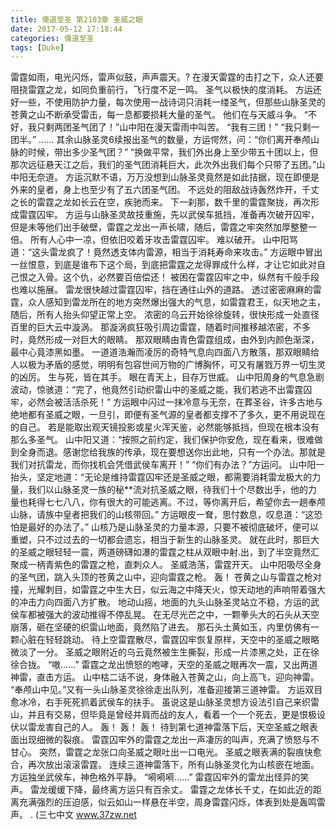 ```yaml
---
title: 儒道至圣 第2103章 圣威之眼
date: 2017-05-12 17:18:44
categories: 儒道至圣
tags: [Duke]
---
```


雷霆如雨，电光闪烁，雷声似鼓，声声震天。?
在漫天雷霆的击打之下，众人还要阻挠雷霆之龙，如同负重前行，飞行度不足一鸣。
圣气以极快的度消耗。
方运还好一些，不使用防护力量，每次使用一战诗词只消耗一缕圣气，但那些山脉圣灵的苍黄之山不断承受雷击，每一息都要损耗大量的圣气。
他们在与天威斗争。
“不好，我只剩两团圣气团了！”山中阳在漫天雷雨中叫苦。
“我有三团！”
“我只剩一团半。”
……
其余山脉圣灵6续报出圣气的数量，方运愕然，问：“你们离开奉颅山脉的时候，带出多少圣气团？”
“换做平常，我们外出身上至少带五十团以上，但那次远征悬天江之后，我们的圣气团消耗巨大，此次外出我们每个只带了五团。”山中阳无奈道。
方运沉默不语，万万没想到山脉圣灵竟然是如此拮据，现在即便是外来的皇者，身上也至少有了五六团圣气团。
不远处的阻敌战诗轰然炸开，千丈之长的雷霆之龙如长云在空，疾驰而来。
下一刹那，数千里的雷霆聚拢，再次形成雷霆囚牢。
方运与山脉圣灵故技重施，先以武侯车抵挡，准备再次破开囚牢，但是未等他们出手破壁，雷霆之龙出一声长啸，随后，雷霆之牢突然加厚整整一倍。
所有人心中一凉，但依旧咬着牙攻击雷霆囚牢。
难以破开。
山中阳骂道：“这头雷龙疯了！竟然透支体内雷源，相当于消耗寿命来攻击。”
方运眼中冒出一丝恨意，到底是谁布下这个局，到底把雷霆之龙得罪成什么样，才让它如此对自己恨之入骨。这个仇，必然要百倍偿还！
被困在雷霆囚牢之中，纵然有千般手段也难以施展。
雷龙很快越过雷霆囚牢，挡在通往山外的道路。
透过密密麻麻的雷霆，众人感知到雷龙所在的地方突然爆出强大的气息，如雷霆君王，似天地之主，随后，所有人抬头仰望正常上空。
浓密的乌云开始徐徐旋转，很快形成一处直径百里的巨大云中漩涡。
那漩涡疯狂吸引周边雷霆，随着时间推移越浓密，不多时，竟然形成一对巨大的眼睛。
那双眼睛由青色雷霆组成，由外到内颜色渐深，最中心竟漆黑如墨。
一道道浩瀚而凌厉的奇特气息向四面八方散落，那双眼睛给人以极为矛盾的感觉，明明有包容世间万物的广博胸怀，可又有屠戮万界一切生灵的凶厉。
生与死，皆在其手。
眼在青天上，目存万世威。
山中阳周身的气息急剧波动，惊骇道：“完了，他竟然引动织雷山中的圣威之能，我们若逃不出雷霆囚牢，必然会被活活杀死！”
方运眼中闪过一抹冷意与无奈，在葬圣谷，许多古地与绝地都有圣威之眼，一旦引，即便有圣气源的皇者都支撑不了多久，更不用说现在的自己。
若是能取出观天镜投影或星火浑天鉴，必然能够抵挡，但现在根本没有那么多圣气。
山中阳又道：“按照之前约定，我们保护你安危，现在看来，很难做到全身而退。感谢您给我族的传承，现在要想送你出此地，只有一个办法。那就是我们对抗雷龙，而你找机会凭借武侯车离开！”
“你们有办法？”方运问。
山中阳一抬头，坚定地道：“无论是维持雷霆囚牢还是圣威之眼，都需要消耗雷龙极大的力量，我们以山脉圣灵一族的秘**流对抗圣威之眼，待我们十个尽数出手，他的力量也耗得七七八八，你有很大的可能逃离。不过，等你离开后，希望你去一趟奉颅山脉，请族中皇者把我们的山核带回。”
方运眼皮一耷，思忖数息，叹息道：“这恐怕是最好的办法了。”
山核乃是山脉圣灵的力量本源，只要不被彻底破坏，便可以重塑，只不过过去的一切都会遗忘，相当于新生的山脉圣灵。
就在此时，那巨大的圣威之眼轻轻一震，两道磅礴如瀑的雷霆之柱从双眼中射.出，到了半空竟然汇聚成一柄青紫色的雷霆之枪，直刺众人。
圣威浩荡，雷霆开天。
山中阳吸尽全身的圣气团，跳入头顶的苍黄之山中，迎向雷霆之枪。
轰！
苍黄之山与雷霆之枪对撞，光耀刺目，如雷霆之中生大日，似云海之中降天火，惊天动地的声响带着强大的冲击力向四面八方扩散。
地动山摇，地面的九头山脉圣灵站立不稳，方运的武侯车都被强大的波动推得不停乱晃。
在无尽光芒之中，一颗拳头大的石头从天空崩落，砸在坚硬的织雷山地面，竟然陷了进去。
那石头土黄如玉，内里仿佛有一颗心脏在轻轻跳动。
待上空雷霆散尽，雷霆囚牢恢复原样，天空中的圣威之眼略微淡了一分。
圣威之眼附近的乌云竟然被生生撕裂，形成一片漆黑之处，正在徐徐合拢。
“嗷……”
雷霆之龙出愤怒的咆哮，天空的圣威之眼再次一震，又出两道神雷，直击方运。
山中枯二话不说，身体融入苍黄之山，向上高飞，迎向神雷。
“奉颅山中见。”又有一头山脉圣灵徐徐走出队列，准备迎接第三道神雷。
方运双目愈冰冷，右手死死抓着武侯车的扶手。
虽说这是山脉圣灵想方设法引自己来织雷山，并且有交易，但毕竟是曾经并肩而战的友人，看着一个一个死去，更是恨极设伏以雷龙害自己的人。
轰！
轰！
轰！
待到第七道神雷落下后，天空圣威之眼表面出现细微的裂痕。
雷霆囚牢外的雷霆之龙出一声凄厉的叫声，充满了愤怒与不甘心。
突然，雷霆之龙张口向圣威之眼吐出一口电光。
圣威之眼表满的裂痕快愈合，再次放出滚滚雷霆。
连续三道神雷落下，所有山脉圣灵化为山核嵌在地面。
方运独坐武侯车，神色格外平静。
“嗬嗬嗬……”
雷霆囚牢外的雷龙出怪异的笑声。
雷龙缓缓下降，最终离方运只有百余丈。
雷霆之龙体长千丈，在如此近的距离充满强烈的压迫感，似云如山一样悬在半空，周身雷霆闪烁，体表到处是轰鸣雷声。
.
(三七中文 www.37zw.net